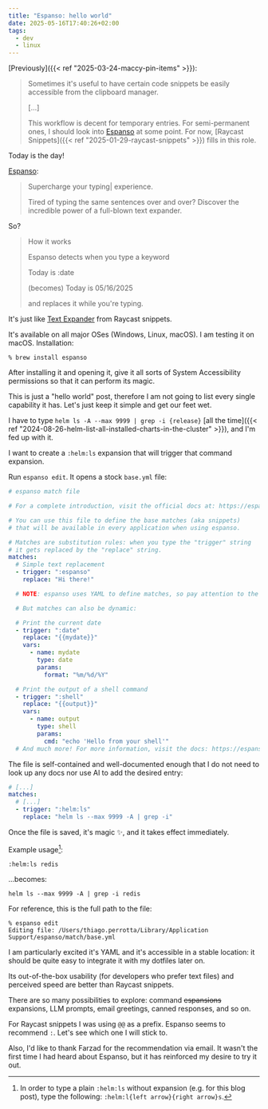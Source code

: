 ```yaml
---
title: "Espanso: hello world"
date: 2025-05-16T17:40:26+02:00
tags:
  - dev
  - linux
---
```


[Previously]({{< ref "2025-03-24-maccy-pin-items" >}}):

> Sometimes it's useful to have certain code snippets be easily accessible from
> the clipboard manager.
>
> [...]
>
> This workflow is decent for temporary entries. For semi-permanent ones, I
> should look into [Espanso](https://espanso.org/) at some point. For now,
> [Raycast Snippets]({{< ref "2025-01-29-raycast-snippets" >}}) fills in this
> role.

Today is the day!

[Espanso](https://espanso.org/):

> Supercharge your typing| experience.
>
> Tired of typing the same sentences over and over? Discover the incredible
> power of a full-blown text expander.

So?

> How it works
>
> Espanso detects when you type a keyword
>
> Today is :date
>
> (becomes) Today is 05/16/2025
>
> and replaces it while you're typing.

It's just like [Text Expander](https://www.raycast.com/core-features/snippets)
from Raycast snippets.

It's available on all major OSes (Windows, Linux, macOS). I am testing it on
macOS. Installation:


```shell
% brew install espanso
```

After installing it and opening it, give it all sorts of System Accessibility
permissions so that it can perform its magic.

This is just a "hello world" post, therefore I am not going to list every single
capability it has. Let's just keep it simple and get our feet wet.

I have to type `helm ls -A --max 9999 | grep -i {release}` [all the time]({{<
ref "2024-08-26-helm-list-all-installed-charts-in-the-cluster" >}}), and I'm fed
up with it.

I want to create a `:helm:ls` expansion that will trigger that command
expansion.

Run `espanso edit`. It opens a stock `base.yml` file:

```yaml
# espanso match file

# For a complete introduction, visit the official docs at: https://espanso.org/docs/

# You can use this file to define the base matches (aka snippets)
# that will be available in every application when using espanso.

# Matches are substitution rules: when you type the "trigger" string
# it gets replaced by the "replace" string.
matches:
  # Simple text replacement
  - trigger: ":espanso"
    replace: "Hi there!"

  # NOTE: espanso uses YAML to define matches, so pay attention to the indentation!

  # But matches can also be dynamic:

  # Print the current date
  - trigger: ":date"
    replace: "{{mydate}}"
    vars:
      - name: mydate
        type: date
        params:
          format: "%m/%d/%Y"

  # Print the output of a shell command
  - trigger: ":shell"
    replace: "{{output}}"
    vars:
      - name: output
        type: shell
        params:
          cmd: "echo 'Hello from your shell'"
  # And much more! For more information, visit the docs: https://espanso.org/docs/
```

The file is self-contained and well-documented enough that I do not need to look
up any docs nor use AI to add the desired entry:

```yaml
# [...]
matches:
  # [...]
  - trigger: ":helm:ls"
    replace: "helm ls --max 9999 -A | grep -i"
```

Once the file is saved, it's magic ✨, and it takes effect immediately.

Example usage[^1]:

```shell
:helm:ls redis
```

...becomes:

```shell
helm ls --max 9999 -A | grep -i redis
```

For reference, this is the full path to the file:

```shell
% espanso edit
Editing file: /Users/thiago.perrotta/Library/Application Support/espanso/match/base.yml
```

I am particularly excited it's YAML and it's accessible in a stable location: it
should be quite easy to integrate it with my dotfiles later on.

Its out-of-the-box usability (for developers who prefer text files) and
perceived speed are better than Raycast snippets.

There are so many possibilities to explore: command ~~espansions~~ expansions, LLM prompts,
email greetings, canned responses, and so on.

For Raycast snippets I was using `@@` as a prefix. Espanso seems to recommend
`:`. Let's see which one I will stick to.

Also, I'd like to thank Farzad for the recommendation via email. It wasn't the
first time I had heard about Espanso, but it has reinforced my desire to try it
out.

[^1]: In order to type a plain `:helm:ls` without expansion (e.g. for this blog
    post), type the following: `:helm:l{left arrow}{right arrow}s`.
